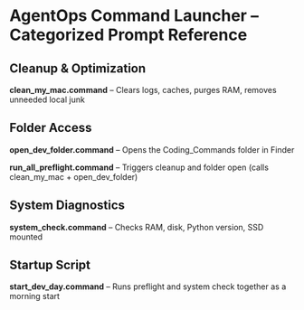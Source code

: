 # AgentOps Command Launcher – Categorized Prompt Reference

## Cleanup & Optimization

**clean_my_mac.command** – Clears logs, caches, purges RAM, removes unneeded local junk

## Folder Access

**open_dev_folder.command** – Opens the Coding_Commands folder in Finder

**run_all_preflight.command** – Triggers cleanup and folder open (calls clean_my_mac + open_dev_folder)

## System Diagnostics

**system_check.command** – Checks RAM, disk, Python version, SSD mounted

## Startup Script

**start_dev_day.command** – Runs preflight and system check together as a morning start

